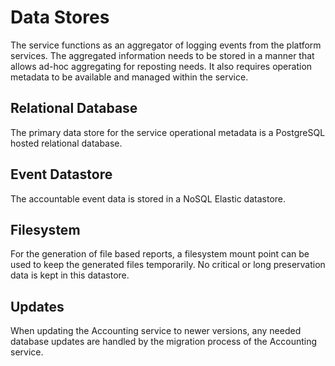 # Data Stores

The service functions as an aggregator of logging events from the platform services. The aggregated information needs to be stored in a manner that allows ad-hoc aggregating for reposting needs. It also requires operation metadata to be available and managed within the service.

## Relational Database

The primary data store for the service operational metadata is a PostgreSQL hosted relational database. 

## Event Datastore

The accountable event data is stored in a NoSQL Elastic datastore. 

## Filesystem

For the generation of file based reports, a filesystem mount point can be used to keep the generated files temporarily. No critical or long preservation data is kept in this datastore.

## Updates

When updating the Accounting service to newer versions, any needed database updates are handled by the migration process of the Accounting service.
